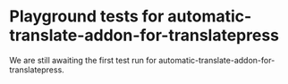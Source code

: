 # Playground tests for automatic-translate-addon-for-translatepress
We are still awaiting the first test run for automatic-translate-addon-for-translatepress.
